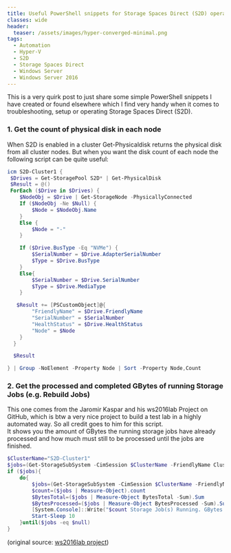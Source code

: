 ```yaml
---
title: Useful PowerShell snippets for Storage Spaces Direct (S2D) operations
classes: wide
header:
  teaser: /assets/images/hyper-converged-minimal.png
tags:
  - Automation
  - Hyper-V
  - S2D
  - Storage Spaces Direct
  - Windows Server
  - Windows Server 2016
---
```


This is a very quirk post to just share some simple PowerShell snippets I have created or found elsewhere which I find very handy when it comes to troubleshooting, setup or operating Storage Spaces Direct (S2D).

### 1. Get the count of physical disk in each node

When S2D is enabled in a cluster Get-Physicaldisk returns the physical disk from all cluster nodes. But when you want the disk count of each node the following script can be quite useful:

``` powershell
icm S2D-Cluster1 {
 $Drives = Get-StoragePool S2D* | Get-PhysicalDisk
 $Result = @()
 ForEach ($Drive in $Drives) {
    $NodeObj = $Drive | Get-StorageNode -PhysicallyConnected
    If ($NodeObj -Ne $Null) {
        $Node = $NodeObj.Name
    }
    Else {
        $Node = "-"
    }

    If ($Drive.BusType -Eq "NVMe") {
        $SerialNumber = $Drive.AdapterSerialNumber
        $Type = $Drive.BusType
    }
    Else{
        $SerialNumber = $Drive.SerialNumber
        $Type = $Drive.MediaType
    }

   $Result += [PSCustomObject]@{
        "FriendlyName" = $Drive.FriendlyName
        "SerialNumber" = $SerialNumber
        "HealthStatus" = $Drive.HealthStatus
        "Node" = $Node
    }
  }

  $Result

} | Group -NoElement -Property Node | Sort -Property Node,Count
```

### 2. Get the processed and completed GBytes of running Storage Jobs (e.g. Rebuild Jobs)

This one comes from the Jaromir Kaspar and his ws2016lab Project on GitHub, which is btw a very nice project to build a test lab in a highly automated way. So all credit goes to him for this script.  
It shows you the amount of GBytes the running storage jobs have already processed and how much must still to be processed until the jobs are finished.

``` powershell
$ClusterName="S2D-Cluster1"
$jobs=(Get-StorageSubSystem -CimSession $ClusterName -FriendlyName Clus* | Get-StorageJob -CimSession $ClusterName)
if ($jobs){
    do{
        $jobs=(Get-StorageSubSystem -CimSession $ClusterName -FriendlyName Clus* | Get-StorageJob -CimSession $ClusterName)
        $count=($jobs | Measure-Object).count
        $BytesTotal=($jobs | Measure-Object BytesTotal -Sum).Sum
        $BytesProcessed=($jobs | Measure-Object BytesProcessed -Sum).Sum
        [System.Console]::Write("$count Storage Job(s) Running. GBytes Processed: $($BytesProcessed/1GB) GBytes Total: $($BytesTotal/1GB)               `r")
        Start-Sleep 10
    }until($jobs -eq $null)
}
```

(original source: [ws2016lab project](https://github.com/Microsoft/ws2016lab))